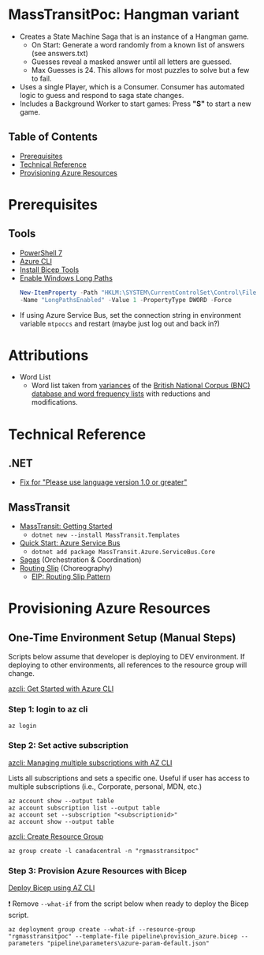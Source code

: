 # MassTransitPoc: Hangman variant

* Creates a State Machine Saga that is an instance of a Hangman game.
  * On Start: Generate a word randomly from a known list of answers (see answers.txt)
  * Guesses reveal a masked answer until all letters are guessed.
  * Max Guesses is 24. This allows for most puzzles to solve but a few to fail.
* Uses a single Player, which is a Consumer. Consumer has automated logic to guess and respond to saga state changes.
* Includes a Background Worker to start games: Press **"S"** to start a new game.


## Table of Contents

* [Prerequisites](#prerequisites)
* [Technical Reference](#technical-reference)
* [Provisioning Azure Resources](#provisioning-azure-resources)


# Prerequisites

## Tools

* [PowerShell 7](https://docs.microsoft.com/en-us/powershell/scripting/install/installing-powershell-on-windows?view=powershell-7.2)
* [Azure CLI](https://docs.microsoft.com/en-us/azure/azure-resource-manager/bicep/install#azure-cli)
* [Install Bicep Tools](https://learn.microsoft.com/en-us/azure/azure-resource-manager/bicep/install)
* [Enable Windows Long Paths](https://learn.microsoft.com/en-us/windows/win32/fileio/maximum-file-path-limitation?tabs=registry)
  ```PowerShell
  New-ItemProperty -Path "HKLM:\SYSTEM\CurrentControlSet\Control\FileSystem" `
  -Name "LongPathsEnabled" -Value 1 -PropertyType DWORD -Force
  ```
* If using Azure Service Bus, set the connection string in environment variable `mtpoccs` and restart (maybe just log out and back in?)


# Attributions

* Word List
  * Word list taken from [variances](https://www.kilgarriff.co.uk/BNClists/variances) of the [British National Corpus (BNC) database and word frequency lists](https://www.kilgarriff.co.uk/bnc-readme.html) with reductions and modifications.


# Technical Reference

## .NET

* [Fix for "Please use language version 1.0 or greater"](https://chanmingman.wordpress.com/2021/10/20/feature-global-using-directive-is-not-available-in-c-9-0-please-use-language-version-10-0-or-greater/)


## MassTransit

* [MassTransit: Getting Started](https://masstransit.io/quick-starts/in-memory)
  * `dotnet new --install MassTransit.Templates`
* [Quick Start: Azure Service Bus](https://masstransit.io/quick-starts/azure-service-bus)
  * `dotnet add package MassTransit.Azure.ServiceBus.Core`
* [Sagas](https://masstransit.io/documentation/patterns/saga) (Orchestration & Coordination)
* [Routing Slip](https://masstransit.io/documentation/patterns/routing-slip) (Choreography)
  * [EIP: Routing Slip Pattern](https://www.enterpriseintegrationpatterns.com/patterns/messaging/RoutingTable.html)


# Provisioning Azure Resources

## One-Time Environment Setup (Manual Steps)

Scripts below assume that developer is deploying to DEV environment. If deploying to other environments, all references to the resource group will change.

[azcli: Get Started with Azure CLI](https://docs.microsoft.com/en-us/cli/azure/get-started-with-azure-cli#how-to-sign-into-the-azure-cli)

### Step 1: login to az cli

```
az login
```

### Step 2: Set active subscription

[azcli: Managing multiple subscriptions with AZ CLI](https://docs.microsoft.com/en-us/cli/azure/manage-azure-subscriptions-azure-cli)

Lists all subscriptions and sets a specific one. Useful if user has access to multiple subscriptions (i.e., Corporate, personal, MDN, etc.)
```
az account show --output table
az account subscription list --output table
az account set --subscription "<subscriptionid>"
az account show --output table
```

[azcli: Create Resource Group](https://docs.microsoft.com/en-us/cli/azure/group?view=azure-cli-latest#az-group-create)

```
az group create -l canadacentral -n "rgmasstransitpoc"
```

### Step 3: Provision Azure Resources with Bicep

[Deploy Bicep using AZ CLI](https://docs.microsoft.com/en-us/azure/azure-resource-manager/bicep/deploy-cli)

:exclamation: Remove `--what-if` from the script below when ready to deploy the Bicep script.

```
az deployment group create --what-if --resource-group "rgmasstransitpoc" --template-file pipeline\provision_azure.bicep --parameters "pipeline\parameters\azure-param-default.json"
```

